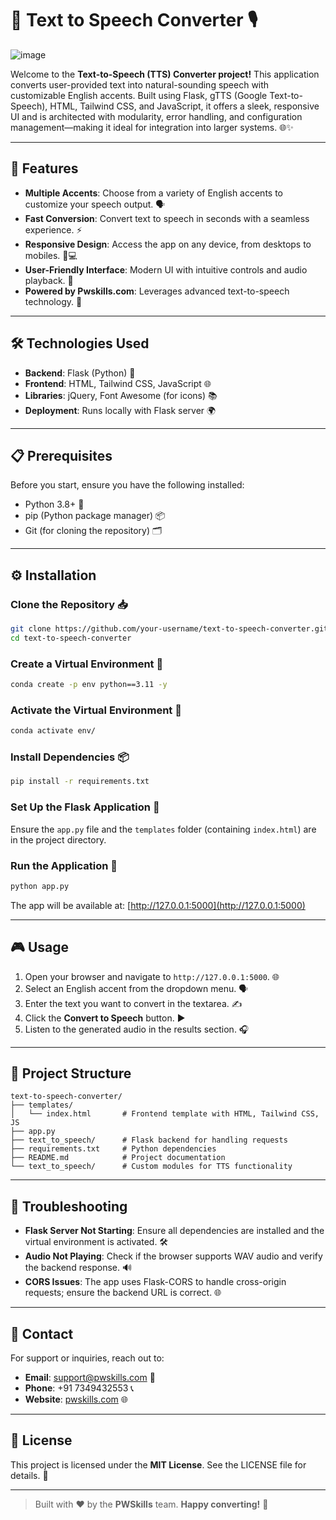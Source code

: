 # 📢 Text to Speech Converter 🎙️
![image](https://github.com/user-attachments/assets/38a81943-8f50-4343-b5ff-7eeebe782d07)

Welcome to the **Text-to-Speech (TTS) Converter project!** This application converts user-provided text into natural-sounding speech with customizable English accents. Built using Flask, gTTS (Google Text-to-Speech), HTML, Tailwind CSS, and JavaScript, it offers a sleek, responsive UI and is architected with modularity, error handling, and configuration management—making it ideal for integration into larger systems. 🌐✨



---

## 🚀 Features

- **Multiple Accents**: Choose from a variety of English accents to customize your speech output. 🗣️  
- **Fast Conversion**: Convert text to speech in seconds with a seamless experience. ⚡  
- **Responsive Design**: Access the app on any device, from desktops to mobiles. 📱💻  
- **User-Friendly Interface**: Modern UI with intuitive controls and audio playback. 🎨  
- **Powered by Pwskills.com**: Leverages advanced text-to-speech technology. 🧠  

---

## 🛠️ Technologies Used

- **Backend**: Flask (Python) 🐍  
- **Frontend**: HTML, Tailwind CSS, JavaScript 🌐  
- **Libraries**: jQuery, Font Awesome (for icons) 📚  
- **Deployment**: Runs locally with Flask server 🌍  

---

## 📋 Prerequisites

Before you start, ensure you have the following installed:

- Python 3.8+ 🐍  
- pip (Python package manager) 📦  
- Git (for cloning the repository) 🗂️  

---

## ⚙️ Installation

### Clone the Repository 📥
```bash
git clone https://github.com/your-username/text-to-speech-converter.git
cd text-to-speech-converter
````

### Create a Virtual Environment 🧪

```bash
conda create -p env python==3.11 -y
```

### Activate the Virtual Environment 🧪

```bash
conda activate env/
```

### Install Dependencies 📦

```bash
pip install -r requirements.txt
```

### Set Up the Flask Application 🚀

Ensure the `app.py` file and the `templates` folder (containing `index.html`) are in the project directory.

### Run the Application 🌟

```bash
python app.py
```

The app will be available at: [http://127.0.0.1:5000](http://127.0.0.1:5000)

---

## 🎮 Usage

1. Open your browser and navigate to `http://127.0.0.1:5000`. 🌐
2. Select an English accent from the dropdown menu. 🗣️
3. Enter the text you want to convert in the textarea. ✍️
4. Click the **Convert to Speech** button. ▶️
5. Listen to the generated audio in the results section. 🎧

---

## 📂 Project Structure

```
text-to-speech-converter/
├── templates/
│   └── index.html       # Frontend template with HTML, Tailwind CSS, JS
├── app.py
├── text_to_speech/      # Flask backend for handling requests
├── requirements.txt     # Python dependencies
├── README.md            # Project documentation
└── text_to_speech/      # Custom modules for TTS functionality
```

---

## 🐞 Troubleshooting

* **Flask Server Not Starting**: Ensure all dependencies are installed and the virtual environment is activated. 🛠️
* **Audio Not Playing**: Check if the browser supports WAV audio and verify the backend response. 🔊
* **CORS Issues**: The app uses Flask-CORS to handle cross-origin requests; ensure the backend URL is correct. 🌐

---

## 📧 Contact

For support or inquiries, reach out to:

* **Email**: [support@pwskills.com](mailto:support@pwskills.com) 📧
* **Phone**: +91 7349432553 📞
* **Website**: [pwskills.com](https://pwskills.com) 🌐

---

## 📜 License

This project is licensed under the **MIT License**. See the LICENSE file for details. 📄

---

> Built with ❤️ by the **PWSkills** team.
> **Happy converting!** 🎉

```
